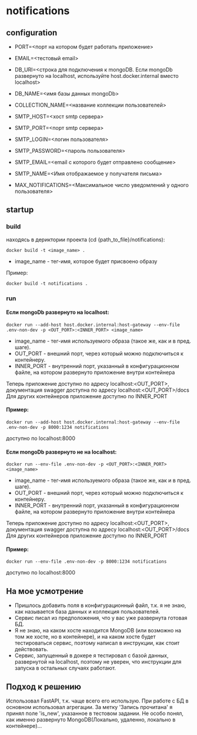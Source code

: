 # notifications

## configuration
- PORT=<порт на котором будет работать приложение>
- EMAIL=<тестовый email>
- DB_URI=<строка для подключения к mongoDB. Если mongoDb развернуто на localhost, используйте host.docker.internal вместо localhost>
- DB_NAME=<имя базы данных mongoDb>
- COLLECTION_NAME=<название коллекции пользователей>
- SMTP_HOST=<хост smtp сервера>
- SMTP_PORT=<порт smtp сервера>
- SMTP_LOGIN=<логин пользователя>
- SMTP_PASSWORD=<пароль пользователя>
- SMTP_EMAIL=<email с которого будет отправлено сообщение>
- SMTP_NAME=<Имя отображаемое у получателя письма>

- MAX_NOTIFICATIONS=<Максимальное число уведомлений у одного пользователя>

## startup

### build
находясь в дериктории проекта (cd {path_to_file}/notifications):
```shell
docker build -t <image_name> .
```
 - image_name - тег-имя, которое будет присвоено образу

Пример:
```shell
docker build -t notifications .
```

### run
#### Если mongoDb развернуто на localhost:
```shell
docker run --add-host host.docker.internal:host-gateway --env-file .env-non-dev -p <OUT_PORT>:<INNER_PORT> <image_name>
```
- image_name - тег-имя используемого образа (такое же, как и в пред. шаге). 
- OUT_PORT - внешний порт, через который можно подключиться к контейнеру.
- INNER_PORT - внутренний порт, указанный в конфигурационном файле, на котором развернуто приложение внутри контейнера

Теперь приложение доступно по адресу localhost:<OUT_PORT>, документация swagger доступна по адресу localhost:<OUT_PORT>/docs
Для других контейнеров приложение доступно по INNER_PORT

#### Пример:
```shell
docker run --add-host host.docker.internal:host-gateway --env-file .env-non-dev -p 8000:1234 notifications
```
доступно по localhost:8000


#### Если mongoDb развернуто не на localhost:
```shell
docker run --env-file .env-non-dev -p <OUT_PORT>:<INNER_PORT> <image_name>
```
- image_name - тег-имя используемого образа (такое же, как и в пред. шаге). 
- OUT_PORT - внешний порт, через который можно подключиться к контейнеру.
- INNER_PORT - внутренний порт, указанный в конфигурационном файле, на котором развернуто приложение внутри контейнера

Теперь приложение доступно по адресу localhost:<OUT_PORT>, документация swagger доступна по адресу localhost:<OUT_PORT>/docs
Для других контейнеров приложение доступно по INNER_PORT


#### Пример:
```shell
docker run --env-file .env-non-dev -p 8000:1234 notifications
```
доступно по localhost:8000

## На мое усмотрение
- Пришлось добавить поля в конфигурационный файл, т.к. я не знаю, как называется база данных и коллекция пользователей.
- Сервис писал из предположения, что у вас уже развернута готовая БД.
- Я не знаю, на каком хосте находится MongoDB (или возможно на том же хосте, но в контейнере), и на каком хосте будет тестироваться сервис, поэтому написал в инструкции, как стоит действовать.
- Сервис, запущенный в докере я тестировал с базой данных, развернутой на localhost, поэтому не уверен, что инструкции для запуска в остальных случаях работают.

## Подход к решению
Использовал FastAPI, т.к. чаще всего его использую.
При работе с БД в основном использовал агрегации.
За метку 'Запись прочитана' я принял поле 'is_new', указанное в тестовом задании.
Не особо понял, как именно развернуто MongoDB(Локально, удаленно, локально в контейнере)...